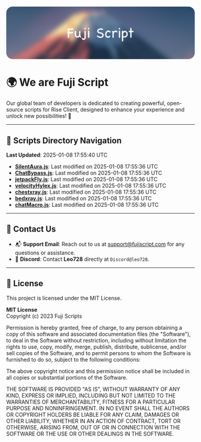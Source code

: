 ![Banner](.github/b.webp)

# 🌍 **We are Fuji Script**

Our global team of developers is dedicated to creating powerful, open-source scripts for Rise Client, designed to enhance your experience and unlock new possibilities! 🌟

---
<!-- SCRIPTS_NAVIGATION_START -->
## 📂 **Scripts Directory Navigation**

**Last Updated**: 2025-01-08 17:55:40 UTC

- **[SilentAura.js](scripts/SilentAura.js)**: Last modified on 2025-01-08 17:55:36 UTC
- **[ChatBypass.js](scripts/ChatBypass.js)**: Last modified on 2025-01-08 17:55:36 UTC
- **[jetpackFly.js](scripts/jetpackFly.js)**: Last modified on 2025-01-08 17:55:36 UTC
- **[velocityHylex.js](scripts/velocityHylex.js)**: Last modified on 2025-01-08 17:55:36 UTC
- **[chestxray.js](scripts/chestxray.js)**: Last modified on 2025-01-08 17:55:36 UTC
- **[bedxray.js](scripts/bedxray.js)**: Last modified on 2025-01-08 17:55:36 UTC
- **[chatMacro.js](scripts/chatMacro.js)**: Last modified on 2025-01-08 17:55:36 UTC

<!-- SCRIPTS_NAVIGATION_END -->

---

## 💬 **Contact Us**  
- 📬 **Support Email**: Reach out to us at [support@fujiscript.com](mailto:support@fujiscript.com) for any questions or assistance.  
- 💬 **Discord**: Contact **Leo728** directly at `Discord@leo728`.

---

## 📜 **License**

This project is licensed under the MIT License.  

**MIT License**  
Copyright (c) 2023 Fuji Scripts  

Permission is hereby granted, free of charge, to any person obtaining a copy of this software and associated documentation files (the "Software"), to deal in the Software without restriction, including without limitation the rights to use, copy, modify, merge, publish, distribute, sublicense, and/or sell copies of the Software, and to permit persons to whom the Software is furnished to do so, subject to the following conditions:  

The above copyright notice and this permission notice shall be included in all copies or substantial portions of the Software.  

THE SOFTWARE IS PROVIDED "AS IS", WITHOUT WARRANTY OF ANY KIND, EXPRESS OR IMPLIED, INCLUDING BUT NOT LIMITED TO THE WARRANTIES OF MERCHANTABILITY, FITNESS FOR A PARTICULAR PURPOSE AND NONINFRINGEMENT. IN NO EVENT SHALL THE AUTHORS OR COPYRIGHT HOLDERS BE LIABLE FOR ANY CLAIM, DAMAGES OR OTHER LIABILITY, WHETHER IN AN ACTION OF CONTRACT, TORT OR OTHERWISE, ARISING FROM, OUT OF OR IN CONNECTION WITH THE SOFTWARE OR THE USE OR OTHER DEALINGS IN THE SOFTWARE.  
